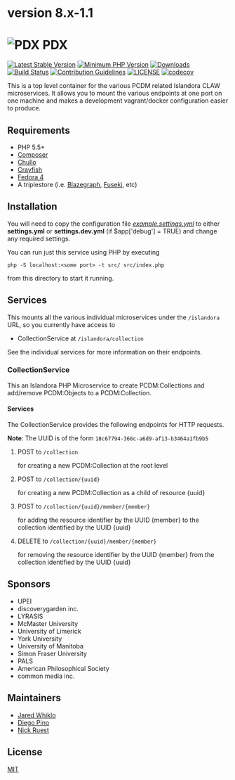 # version 8.x-1.1

# ![PDX](https://cloud.githubusercontent.com/assets/2371345/15409611/e5906042-1deb-11e6-9a72-e5186f7c033d.png) PDX


[![Latest Stable Version](https://img.shields.io/packagist/v/Islandora/PDX.svg?style=flat-square)](https://packagist.org/packages/islandora/PDX)
[![Minimum PHP Version](https://img.shields.io/badge/php-%3E%3D%205.5-8892BF.svg?style=flat-square)](https://php.net/)
[![Downloads](https://img.shields.io/packagist/dt/islandora/PDX.svg?style=flat-square)](https://packagist.org/packages/islandora/PDX)
[![Build Status](https://travis-ci.org/Islandora-CLAW/pdx.svg?branch=master)](https://travis-ci.org/Islandora-CLAW/pdx)
[![Contribution Guidelines](http://img.shields.io/badge/CONTRIBUTING-Guidelines-blue.svg)](./CONTRIBUTING.md)
[![LICENSE](https://img.shields.io/badge/license-MIT-blue.svg?style=flat-square)](./LICENSE)
[![codecov](https://codecov.io/gh/Islandora-CLAW/pdx/branch/master/graph/badge.svg)](https://codecov.io/gh/Islandora-CLAW/pdx)

This is a top level container for the various PCDM related Islandora CLAW microservices. It allows you to mount the various endpoints at one port on one machine and makes a development vagrant/docker configuration easier to produce.

## Requirements


* PHP 5.5+
* [Composer](https://getcomposer.org/)
* [Chullo](https://github.com/Islandora-CLAW/chullo)
* [Crayfish](https://github.com/Islandora-CLAW/Crayfish)
* [Fedora 4](https://github.com/fcrepo4/fcrepo4)
* A triplestore (i.e. [Blazegraph](https://www.blazegraph.com/download/), [Fuseki](https://jena.apache.org/documentation/fuseki2/), etc)

## Installation

You will need to copy the configuration file [_example.settings.yml_](config/example.settings.yml) to either **settings.yml** or **settings.dev.yml** (if $app['debug'] = TRUE) and change any required settings.

You can run just this service using PHP by executing

```
php -S localhost:<some port> -t src/ src/index.php
```
from this directory to start it running.

## Services

This mounts all the various individual microservices under the `/islandora` URL, so you currently have access to

* CollectionService at `/islandora/collection`

See the individual services for more information on their endpoints.

### CollectionService

This an Islandora PHP Microservice to create PCDM:Collections and add/remove PCDM:Objects to a PCDM:Collection.

#### Services

The CollectionService provides the following endpoints for HTTP requests.

**Note**: The UUID is of the form `18c67794-366c-a6d9-af13-b3464a1fb9b5`

1. POST to `/collection`

    for creating a new PCDM:Collection at the root level

2. POST to `/collection/{uuid}`

    for creating a new PCDM:Collection as a child of resource {uuid}

2. POST to `/collection/{uuid}/member/{member}`

    for adding the resource identifier by the UUID {member} to the collection identified by the UUID {uuid}

2. DELETE to `/collection/{uuid}/member/{member}`

    for removing the resource identifier by the UUID {member} from the collection identified by the UUID {uuid}


## Sponsors

* UPEI
* discoverygarden inc.
* LYRASIS
* McMaster University
* University of Limerick
* York University
* University of Manitoba
* Simon Fraser University
* PALS
* American Philosophical Society
* common media inc.

## Maintainers

* [Jared Whiklo](https://github.com/whikloj)
* [Diego Pino](https://github.com/diegopino)
* [Nick Ruest](https://github.com/ruebot)

## License

[MIT](https://opensource.org/licenses/MIT)
